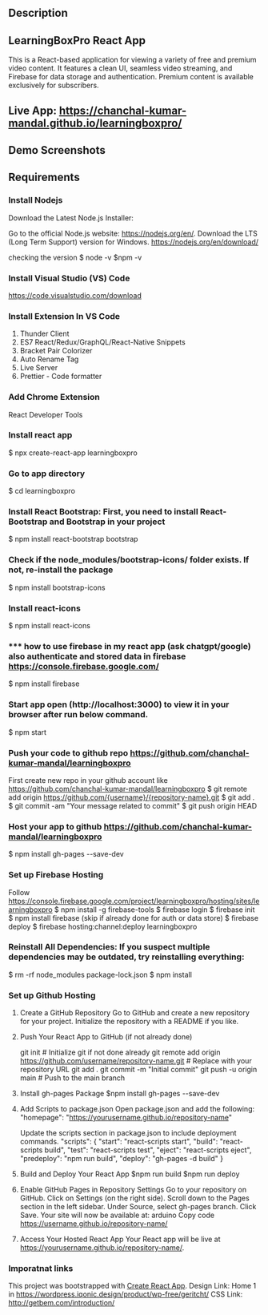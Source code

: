 ## Description
## LearningBoxPro React App
This is a React-based application for viewing a variety of free and premium video content. It features a clean UI, seamless video streaming, and Firebase for data storage and authentication. Premium content is available exclusively for subscribers.

## Live App: https://chanchal-kumar-mandal.github.io/learningboxpro/

## Demo Screenshots

## Requirements

### Install Nodejs
Download the Latest Node.js Installer:

Go to the official Node.js website: https://nodejs.org/en/.
Download the LTS (Long Term Support) version for Windows.
https://nodejs.org/en/download/

checking the version
$ node -v
$npm -v

### Install Visual Studio (VS) Code
https://code.visualstudio.com/download

### Install Extension In VS Code
1. Thunder Client 
2. ES7 React/Redux/GraphQL/React-Native Snippets 
3. Bracket Pair Colorizer 
4. Auto Rename Tag 
5. Live Server 
6. Prettier - Code formatter 

### Add Chrome Extension
React Developer Tools

### Install react app
$ npx create-react-app learningboxpro 

### Go to app directory
$ cd learningboxpro

### Install React Bootstrap: First, you need to install React-Bootstrap and Bootstrap in your project
$ npm install react-bootstrap bootstrap

### Check if the node_modules/bootstrap-icons/ folder exists. If not, re-install the package
$ npm install bootstrap-icons

### Install react-icons
$ npm install react-icons

### *** how to use firebase in my react app (ask chatgpt/google) also authenticate and stored data in firebase https://console.firebase.google.com/
$ npm install firebase

  
### Start app open (http://localhost:3000) to view it in your browser after run below command. 
$ npm start

### Push your code to github repo https://github.com/chanchal-kumar-mandal/learningboxpro
First create new repo in your github account like https://github.com/chanchal-kumar-mandal/learningboxpro
$ git remote add origin https://github.com/{username}/{repository-name}.git
$ git add .
$ git commit -am "Your message related to commit"
$ git push origin HEAD

### Host your app to github https://github.com/chanchal-kumar-mandal/learningboxpro

$ npm install gh-pages --save-dev



### Set up Firebase Hosting 
Follow https://console.firebase.google.com/project/learningboxpro/hosting/sites/learningboxpro
$ npm install -g firebase-tools
$ firebase login
$ firebase init
$ npm install firebase (skip if already done for auth or data store)
$ firebase deploy
$ firebase hosting:channel:deploy learningboxpro


### Reinstall All Dependencies: If you suspect multiple dependencies may be outdated, try reinstalling everything:

$ rm -rf node_modules package-lock.json
$ npm install

### Set up Github Hosting 
1. Create a GitHub Repository
	Go to GitHub and create a new repository for your project.
	Initialize the repository with a README if you like.
2. Push Your React App to GitHub (if not already done)

	git init  # Initialize git if not done already
	git remote add origin https://github.com/username/repository-name.git  # Replace with your repository URL
	git add .
	git commit -m "Initial commit"
	git push -u origin main  # Push to the main branch
3. Install gh-pages Package
	$npm install gh-pages --save-dev
4. Add Scripts to package.json
	Open package.json and add the following:
	"homepage": "https://yourusername.github.io/repository-name"

	Update the scripts section in package.json to include deployment commands.
	"scripts": {
	  "start": "react-scripts start",
	  "build": "react-scripts build",
	  "test": "react-scripts test",
	  "eject": "react-scripts eject",
	  "predeploy": "npm run build",
	  "deploy": "gh-pages -d build"
	}
5. Build and Deploy Your React App
	$npm run build
	$npm run deploy
6. Enable GitHub Pages in Repository Settings
	Go to your repository on GitHub.
	Click on Settings (on the right side).
	Scroll down to the Pages section in the left sidebar.
	Under Source, select gh-pages branch.
	Click Save.
	Your site will now be available at: arduino
	Copy code
	https://username.github.io/repository-name/
7. Access Your Hosted React App
	Your React app will be live at https://yourusername.github.io/repository-name/.

### Imporatnat links
This project was bootstrapped with [Create React App](https://github.com/facebook/create-react-app).
Design Link: Home 1 in https://wordpress.iqonic.design/product/wp-free/geritcht/
CSS Link:  http://getbem.com/introduction/
